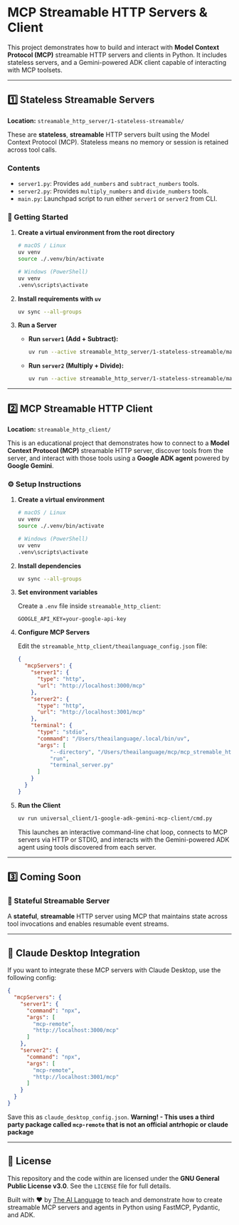 # MCP Streamable HTTP Servers & Client

This project demonstrates how to build and interact with **Model Context Protocol (MCP)** streamable HTTP servers and clients in Python. It includes stateless servers, and a Gemini-powered ADK client capable of interacting with MCP toolsets.

---

## 1️⃣ Stateless Streamable Servers

**Location:** `streamable_http_server/1-stateless-streamable/`

These are **stateless**, **streamable** HTTP servers built using the Model Context Protocol (MCP). Stateless means no memory or session is retained across tool calls.

### Contents

* `server1.py`: Provides `add_numbers` and `subtract_numbers` tools.
* `server2.py`: Provides `multiply_numbers` and `divide_numbers` tools.
* `main.py`: Launchpad script to run either `server1` or `server2` from CLI.

### 🚀 Getting Started

1. **Create a virtual environment from the root directory**

   ```bash
   # macOS / Linux
   uv venv
   source ./.venv/bin/activate

   # Windows (PowerShell)
   uv venv
   .venv\scripts\activate
   ```

2. **Install requirements with `uv`**

   ```bash
   uv sync --all-groups
   ```

3. **Run a Server**

   * **Run `server1` (Add + Subtract):**

     ```bash
     uv run --active streamable_http_server/1-stateless-streamable/main.py --server server1
     ```

   * **Run `server2` (Multiply + Divide):**

     ```bash
     uv run --active streamable_http_server/1-stateless-streamable/main.py --server server2
     ```

---

## 2️⃣ MCP Streamable HTTP Client

**Location:** `streamable_http_client/`

This is an educational project that demonstrates how to connect to a **Model Context Protocol (MCP)** streamable HTTP server, discover tools from the server, and interact with those tools using a **Google ADK agent** powered by **Google Gemini**.

### ⚙️ Setup Instructions

1. **Create a virtual environment**

   ```bash
   # macOS / Linux
   uv venv
   source ./.venv/bin/activate

   # Windows (PowerShell)
   uv venv
   .venv\scripts\activate
   ```

2. **Install dependencies**

   ```bash
   uv sync --all-groups
   ```

3. **Set environment variables**

   Create a `.env` file inside `streamable_http_client`:

   ```env
   GOOGLE_API_KEY=your-google-api-key
   ```

4. **Configure MCP Servers**

   Edit the `streamable_http_client/theailanguage_config.json` file:

   ```json
   {
     "mcpServers": {
       "server1": {
         "type": "http",
         "url": "http://localhost:3000/mcp"
       },
       "server2": {
         "type": "http",
         "url": "http://localhost:3001/mcp"
       },
       "terminal": {
         "type": "stdio",
         "command": "/Users/theailanguage/.local/bin/uv",
         "args": [
             "--directory", "/Users/theailanguage/mcp/mcp_stremable_http/stdio_server/1-terminal-server",
             "run",
             "terminal_server.py"
         ]
       }
     }
   }
   ```

5. **Run the Client**

   ```bash
   uv run universal_client/1-google-adk-gemini-mcp-client/cmd.py
   ```

   This launches an interactive command-line chat loop, connects to MCP servers via HTTP or STDIO, and interacts with the Gemini-powered ADK agent using tools discovered from each server.

---

## 3️⃣ Coming Soon

### 🧠 Stateful Streamable Server

A **stateful**, **streamable** HTTP server using MCP that maintains state across tool invocations and enables resumable event streams.

---

## 🔧 Claude Desktop Integration

If you want to integrate these MCP servers with Claude Desktop, use the following config:

```json
{
  "mcpServers": {
    "server1": {
      "command": "npx",
      "args": [
        "mcp-remote",
        "http://localhost:3000/mcp"
      ]
    },
    "server2": {
      "command": "npx",
      "args": [
        "mcp-remote",
        "http://localhost:3001/mcp"
      ]
    }
  }
}
```

Save this as `claude_desktop_config.json`. 
**Warning! - This uses a third party package called `mcp-remote` that is not an official antrhopic or claude package**

---

## 📜 License

This repository and the code within are licensed under the **GNU General Public License v3.0**. See the `LICENSE` file for full details.

Built with ❤️ by [The AI Language](https://theailanguage.com) to teach and demonstrate how to create streamable MCP servers and agents in Python using FastMCP, Pydantic, and ADK.
